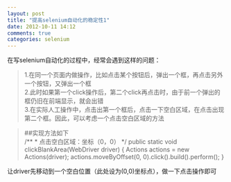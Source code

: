 ```yaml
---
layout: post
title: "提高selenium自动化的稳定性1"
date: 2012-10-11 14:12
comments: true
categories: selenium
---
```

在写selenium自动化的过程中，经常会遇到这样的问题：   
>1.在同一个页面内做操作，比如点击某个按钮后，弹出一个框，再点击另外一个按钮，又弹出一个框   
>2.此时如果第一个click操作后，第二个click再点击时，由于前一个弹出的框仍旧在前端显示，就会出错   
>3.在实际人工操作中，点击出第一个框后，点击一下空白区域，在点击出现第二个框。因此，可以考虑一个点击空白区域的方法

>##实现方法如下    
    /**
	 * 点击空白区域：坐标（0，0）
	 */
	public static void clickBlankArea(WebDriver driver) {
		Actions actions = new Actions(driver);
		actions.moveByOffset(0, 0).click().build().perform();
	}

让driver先移动到一个空白位置（此处设为(0,0)坐标点），做一下点击操作即可
